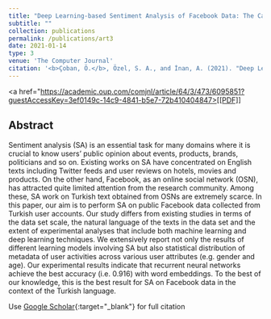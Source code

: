 ```yaml
---
title: "Deep Learning-based Sentiment Analysis of Facebook Data: The Case of Turkish Users"
subtitle: ""
collection: publications
permalink: /publications/art3
date: 2021-01-14
type: 3
venue: 'The Computer Journal'
citation: '<b>Çoban, Ö.</b>, Özel, S. A., and İnan, A. (2021). "Deep Learning-based Sentiment Analysis of Facebook Data: The Case of Turkish Users". <i>The Computer Journal</i>, 64(3), 473-499.'
---
```

<a href="https://academic.oup.com/comjnl/article/64/3/473/6095851?guestAccessKey=3ef0149c-14c9-4841-b5e7-72b410404847>[[PDF]]</a>

## Abstract
Sentiment analysis (SA) is an essential task for many domains where it is crucial to know users’ public opinion about events, products, brands, politicians and so on. Existing works on SA have concentrated on English texts including Twitter feeds and user reviews on hotels, movies and products. On the other hand, Facebook, as an online social network (OSN), has attracted quite limited attention from the research community. Among these, SA work on Turkish text obtained from OSNs are extremely scarce. In this paper, our aim is to perform SA on public Facebook data collected from Turkish user accounts. Our study differs from existing studies in terms of the data set scale, the natural language of the texts in the data set and the extent of experimental analyses that include both machine learning and deep learning techniques. We extensively report not only the results of different learning models involving SA but also statistical distribution of metadata of user activities across various user attributes (e.g. gender and age). Our experimental results indicate that recurrent neural networks achieve the best accuracy (i.e. 0.916) with word embeddings. To the best of our knowledge, this is the best result for SA on Facebook data in the context of the Turkish language.


Use [Google Scholar](https://scholar.google.com/scholar?){:target="_blank"} for full citation
